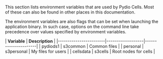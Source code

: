 This section lists environment variables that are used by Pydio Cells. Most of these can also be found in other places in this documentation.

The environment variables are also flags that can be set when launching the application binary. In such case, options on the command line take precedence over values specified by environment variables.

| **Variable** | **Description** |
|------------------------|-------------------|----------------------|
| pydiods1               | s3common          | Common files         |
| personal               | s3personal        | My files for users   |
| cellsdata              | s3cells           | Root nodes for cells |
